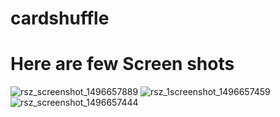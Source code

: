# cardshuffle


# Here are few Screen shots


![rsz_screenshot_1496657889](https://cloud.githubusercontent.com/assets/12582488/26780359/1b3c5a30-49af-11e7-8626-4775bb9957dd.png)
![rsz_1screenshot_1496657459](https://cloud.githubusercontent.com/assets/12582488/26780361/1b40d2d6-49af-11e7-9d5c-4ed78e28302f.png)
![rsz_screenshot_1496657444](https://cloud.githubusercontent.com/assets/12582488/26780360/1b3cf2d8-49af-11e7-94ad-db5f15610f86.png)
